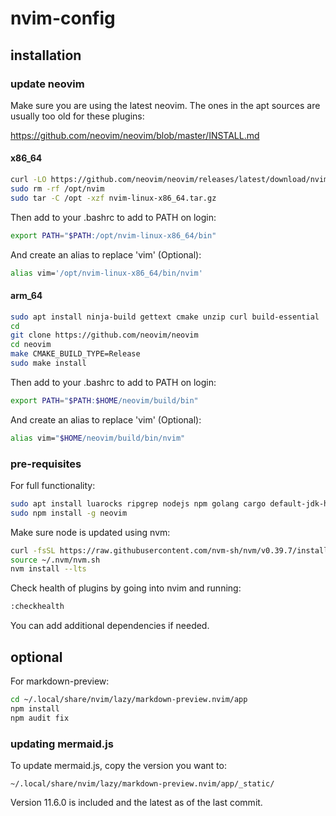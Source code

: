 <style>
@import url('https://fonts.googleapis.com/css2?family=Rubik:ital,wght@0,300..900;1,300..900&display=swap');
@import url('https://fonts.googleapis.com/css2?family=Roboto+Slab:wght@100..900&display=swap');
</style>
    
# nvim-config

## installation

### update neovim

Make sure you are using the latest neovim. The ones in the apt sources are usually too old for these plugins:

https://github.com/neovim/neovim/blob/master/INSTALL.md

#### x86_64

```bash
curl -LO https://github.com/neovim/neovim/releases/latest/download/nvim-linux-x86_64.tar.gz
sudo rm -rf /opt/nvim
sudo tar -C /opt -xzf nvim-linux-x86_64.tar.gz
```

Then add to your .bashrc to add to PATH on login:

```bash
export PATH="$PATH:/opt/nvim-linux-x86_64/bin"
```

And create an alias to replace 'vim' (Optional):

```bash
alias vim='/opt/nvim-linux-x86_64/bin/nvim'
```

#### arm_64

```sh
sudo apt install ninja-build gettext cmake unzip curl build-essential
cd
git clone https://github.com/neovim/neovim
cd neovim
make CMAKE_BUILD_TYPE=Release
sudo make install
```

Then add to your .bashrc to add to PATH on login:

```bash
export PATH="$PATH:$HOME/neovim/build/bin"
```

And create an alias to replace 'vim' (Optional):

```bash
alias vim="$HOME/neovim/build/bin/nvim"
```

### pre-requisites

For full functionality:

```sh
sudo apt install luarocks ripgrep nodejs npm golang cargo default-jdk-headless default-jre-headless fd-find
sudo npm install -g neovim
```

Make sure node is updated using nvm:

```bash
curl -fsSL https://raw.githubusercontent.com/nvm-sh/nvm/v0.39.7/install.sh | bash
source ~/.nvm/nvm.sh
nvm install --lts
```

Check health of plugins by going into nvim and running:

```bash
:checkhealth
```

You can add additional dependencies if needed.

## optional

For markdown-preview:

```bash
cd ~/.local/share/nvim/lazy/markdown-preview.nvim/app
npm install
npm audit fix
```

### updating mermaid.js

To update mermaid.js, copy the version you want to:

```
~/.local/share/nvim/lazy/markdown-preview.nvim/app/_static/
```

Version 11.6.0 is included and the latest as of the last commit.
